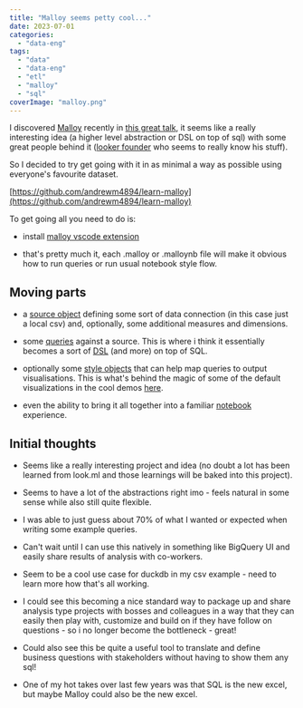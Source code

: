 ```yaml
---
title: "Malloy seems petty cool..."
date: 2023-07-01
categories: 
  - "data-eng"
tags: 
  - "data"
  - "data-eng"
  - "etl"
  - "malloy"
  - "sql"
coverImage: "malloy.png"
---
```


I discovered [Malloy](https://github.com/malloydata/malloy) recently in [this great talk](https://youtu.be/zmmJgwc3oPI), it seems like a really interesting idea (a higher level abstraction or DSL on top of sql) with some great people behind it ([looker founder](https://www.linkedin.com/in/lloydtabb/) who seems to really know his stuff).

So I decided to try get going with it in as minimal a way as possible using everyone's favourite dataset.

[https://github.com/andrewm4894/learn-malloy](https://github.com/andrewm4894/learn-malloy)

To get going all you need to do is:

- install [malloy vscode extension](https://marketplace.visualstudio.com/items?itemName=malloydata.malloy-vscode)

- that's pretty much it, each .malloy or .malloynb file will make it obvious how to run queries or run usual notebook style flow.

## Moving parts

- a [source object](https://github.com/andrewm4894/learn-malloy/blob/main/titanic/titanic.source.malloy) defining some sort of data connection (in this case just a local csv) and, optionally, some additional measures and dimensions.

- some [queries](https://github.com/andrewm4894/learn-malloy/blob/main/titanic/titanic.queries.malloy) against a source. This is where i think it essentially becomes a sort of [DSL](https://en.wikipedia.org/wiki/Domain-specific_language) (and more) on top of SQL.

- optionally some [style objects](https://github.com/andrewm4894/learn-malloy/blob/main/titanic/titanic.styles.json) that can help map queries to output visualisations. This is what's behind the magic of some of the default visualizations in the cool demos [here](https://github.com/malloydata/try-malloy).

- even the ability to bring it all together into a familiar [notebook](https://github.com/andrewm4894/learn-malloy/blob/main/titanic/titanic.notebook.malloynb) experience.

## Initial thoughts

- Seems like a really interesting project and idea (no doubt a lot has been learned from look.ml and those learnings will be baked into this project).

- Seems to have a lot of the abstractions right imo - feels natural in some sense while also still quite flexible.

- I was able to just guess about 70% of what I wanted or expected when writing some example queries.

- Can't wait until I can use this natively in something like BigQuery UI and easily share results of analysis with co-workers.

- Seem to be a cool use case for duckdb in my csv example - need to learn more how that's all working.

- I could see this becoming a nice standard way to package up and share analysis type projects with bosses and colleagues in a way that they can easily then play with, customize and build on if they have follow on questions - so i no longer become the bottleneck - great!

- Could also see this be quite a useful tool to translate and define business questions with stakeholders without having to show them any sql!

- One of my hot takes over last few years was that SQL is the new excel, but maybe Malloy could also be the new excel.
